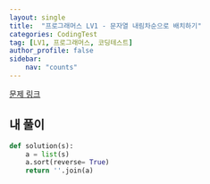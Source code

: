```yaml
---
layout: single
title:  "프로그래머스 LV1 - 문자열 내림차순으로 배치하기"
categories: CodingTest
tag: [LV1, 프로그래머스, 코딩테스트]
author_profile: false
sidebar: 
    nav: "counts"
---
```


[문제 링크](https://school.programmers.co.kr/learn/courses/30/lessons/12917)


## 내 풀이

```python
def solution(s):
    a = list(s)
    a.sort(reverse= True)
    return ''.join(a)
```